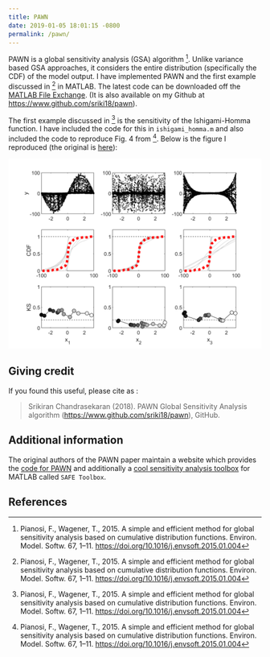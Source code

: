 ```yaml
---
title: PAWN
date: 2019-01-05 18:01:15 -0800
permalink: /pawn/
---
```


PAWN is a global sensitivity analysis (GSA) algorithm [^1]. Unlike variance based GSA approaches, it considers the entire distribution (specifically the CDF) of the model output. I have implemented PAWN and the first example discussed in [^1] in MATLAB. The latest code can be downloaded off the [MATLAB File Exchange](https://www.mathworks.com/matlabcentral/fileexchange/69436-pawn-global-sensitivity-analysis-algorithm). (It is also available on my Github at <https://www.github.com/sriki18/pawn>).

The first example discussed in [^1] is the sensitivity of the Ishigami-Homma function. I have included the code for this in `ishigami_homma.m` and also included the code to reproduce Fig. 4 from [^1]. Below is the figure I reproduced (the original is [here](https://www.sciencedirect.com/science/article/pii/S1364815215000237#fig4)):

![Check out the repository!](../assets/PAWN/fig4.png)

## Giving credit

If you found this useful, please cite as :

> Srikiran Chandrasekaran (2018). PAWN Global Sensitivity Analysis algorithm (https://www.github.com/sriki18/pawn), GitHub.

## Additional information

The original authors of the PAWN paper maintain a website which provides the [code for PAWN](https://www.safetoolbox.info/pawn-method/) and additionally a [cool sensitivity analysis toolbox](https://www.safetoolbox.info/info-and-documentation/) for MATLAB called `SAFE Toolbox`.

## References

[^1]: Pianosi, F., Wagener, T., 2015. A simple and efficient method for global sensitivity analysis based on cumulative distribution functions. Environ. Model. Softw. 67, 1–11. <https://doi.org/10.1016/j.envsoft.2015.01.004>